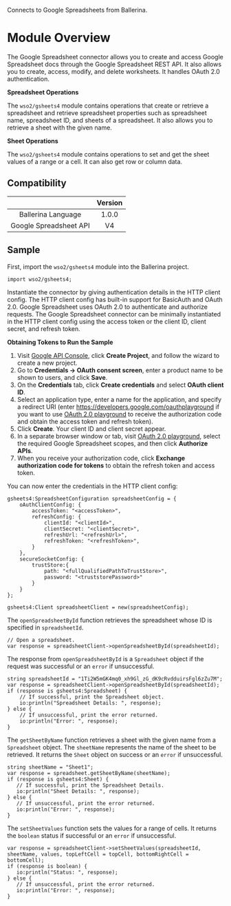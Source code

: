 Connects to Google Spreadsheets from Ballerina.

# Module Overview

The Google Spreadsheet connector allows you to create and access Google Spreadsheet docs through the Google Spreadsheet REST API. It also allows you to create, access, modify, and delete worksheets. It handles OAuth 2.0 authentication.

**Spreadsheet Operations**

The `wso2/gsheets4` module contains operations that create or retrieve a spreadsheet and retrieve spreadsheet properties such as spreadsheet name, spreadsheet ID, and sheets of a spreadsheet. It also allows you to retrieve a sheet with the given name.

**Sheet Operations**

The `wso2/gsheets4` module contains operations to set and get the sheet values of a range or a cell. It can also get row or column data.

## Compatibility

|                             |       Version               |
|:---------------------------:|:---------------------------:|
| Ballerina Language          | 1.0.0                     |
| Google Spreadsheet API      | V4                          |

## Sample

First, import the `wso2/gsheets4` module into the Ballerina project.

```ballerina
import wso2/gsheets4;
```

Instantiate the connector by giving authentication details in the HTTP client config. The HTTP client config has built-in support for BasicAuth and OAuth 2.0. Google Spreadsheet uses OAuth 2.0 to authenticate and authorize requests. The Google Spreadsheet connector can be minimally instantiated in the HTTP client config using the access token or the client ID, client secret, and refresh token.

**Obtaining Tokens to Run the Sample**

1. Visit [Google API Console](https://console.developers.google.com), click **Create Project**, and follow the wizard to create a new project.
2. Go to **Credentials -> OAuth consent screen**, enter a product name to be shown to users, and click **Save**.
3. On the **Credentials** tab, click **Create credentials** and select **OAuth client ID**. 
4. Select an application type, enter a name for the application, and specify a redirect URI (enter https://developers.google.com/oauthplayground if you want to use 
[OAuth 2.0 playground](https://developers.google.com/oauthplayground) to receive the authorization code and obtain the 
access token and refresh token). 
5. Click **Create**. Your client ID and client secret appear. 
6. In a separate browser window or tab, visit [OAuth 2.0 playground](https://developers.google.com/oauthplayground), select the required Google Spreadsheet scopes, and then click **Authorize APIs**.
7. When you receive your authorization code, click **Exchange authorization code for tokens** to obtain the refresh token and access token. 

You can now enter the credentials in the HTTP client config:
```ballerina
gsheets4:SpreadsheetConfiguration spreadsheetConfig = {
    oAuthClientConfig: {
        accessToken: "<accessToken>",
        refreshConfig: {
            clientId: "<clientId>",
            clientSecret: "<clientSecret>",
            refreshUrl: "<refreshUrl>",
            refreshToken: "<refreshToken>",
        }
    },
    secureSocketConfig: {
        trustStore:{
            path: "<fullQualifiedPathToTrustStore>",
            password: "<truststorePassword>"
        }
    }
};

gsheets4:Client spreadsheetClient = new(spreadsheetConfig);
```

The `openSpreadsheetById` function retrieves the spreadsheet whose ID is specified in `spreadsheetId`.
```ballerina
// Open a spreadsheet.
var response = spreadsheetClient->openSpreadsheetById(spreadsheetId);
```

The response from `openSpreadsheetById` is a `Spreadsheet` object if the request was successful or an `error` if unsuccessful.

```ballerina
string spreadsheetId = "1Ti2W5mGK4mq0_xh9Gl_zG_dK9cRvdduirsFgl6zZu7M";
var response = spreadsheetClient->openSpreadsheetById(spreadsheetId);
if (response is gsheets4:Spreadsheet) {
    // If successful, print the Spreadsheet object.
    io:println("Spreadsheet Details: ", response);
} else {
    // If unsuccessful, print the error returned.
    io:println("Error: ", response);
}
```

The `getSheetByName` function retrieves a sheet with the given name from a `Spreadsheet` object. The `sheetName` represents the name of the sheet to be retrieved. It returns the `Sheet` object on success or an `error` if unsuccessful.
```ballerina
string sheetName = "Sheet1";
var response = spreadsheet.getSheetByName(sheetName);
if (response is gsheets4:Sheet) {
   // If successful, print the Spreadsheet Details.
   io:println("Sheet Details: ", response);
} else {
   // If unsuccessful, print the error returned.
   io:println("Error: ", response);
}
```

The `setSheetValues` function sets the values for a range of cells. It returns the `boolean` status if successful or an `error` if unsuccessful.
```ballerina
var response = spreadsheetClient->setSheetValues(spreadsheetId, sheetName, values, topLeftCell = topCell, bottomRightCell = bottomCell);
if (response is boolean) {
   io:println("Status: ", response);
} else {
   // If unsuccessful, print the error returned.
   io:println("Error: ", response);
}
```
